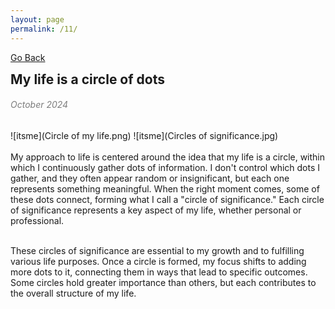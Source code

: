 ```yaml
---
layout: page
permalink: /11/
---
```

[Go Back](/blog/)

<h2 style="margin: 0;">My life is a circle of dots</h2><dr>
<h6 style="color: #7D7D7D;" >October 2024</h6>
![itsme](Circle of my life.png)
![itsme](Circles of significance.jpg)
<br><br>
My approach to life is centered around the idea that my life is a circle, within which I continuously gather dots of information. I don't control which dots I gather, and they often appear random or insignificant, but each one represents something meaningful. When the right moment comes, some of these dots connect, forming what I call a "circle of significance." Each circle of significance represents a key aspect of my life, whether personal or professional.<br><br>

These circles of significance are essential to my growth and to fulfilling various life purposes. Once a circle is formed, my focus shifts to adding more dots to it, connecting them in ways that lead to specific outcomes. Some circles hold greater importance than others, but each contributes to the overall structure of my life.<br><br>


